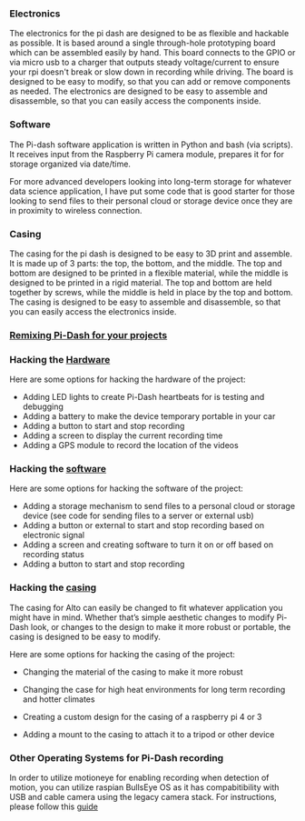 
### Electronics

The electronics for the pi dash are designed to be as flexible and hackable as possible. It is based around a single through-hole prototyping board which can be assembled easily by hand. This board connects to the GPIO or via micro usb to a charger that outputs steady voltage/current to ensure your rpi doesn't break or slow down in recording while driving. The board is designed to be easy to modify, so that you can add or remove components as needed. The electronics are designed to be easy to assemble and disassemble, so that you can easily access the components inside.


### Software

The Pi-dash software application is written in Python and bash (via scripts). It receives input from the Raspberry Pi camera module, prepares it for for storage organized via date/time. 


For more advanced developers looking into long-term storage for whatever data science application, I have put some code that is good starter for those looking to send files to their personal cloud or storage device once they are in proximity to wireless connection.



### Casing

The casing for the pi dash is designed to be easy to 3D print and assemble. It is made up of 3 parts: the top, the bottom, and the middle. The top and bottom are designed to be printed in a flexible material, while the middle is designed to be printed in a rigid material. The top and bottom are held together by screws, while the middle is held in place by the top and bottom. The casing is designed to be easy to assemble and disassemble, so that you can easily access the electronics inside.

### [Remixing Pi-Dash for your projects](remixing-pi-dash.md)
### Hacking the [Hardware]()
Here are some options for hacking the hardware of the project:
- Adding LED lights to create Pi-Dash heartbeats for is testing and debugging
- Adding a battery to make the device temporary portable in your car
- Adding a button to start and stop recording
- Adding a screen to display the current recording time
- Adding a GPS module to record the location of the videos


### Hacking the [software]()
Here are some options for hacking the software of the project:
- Adding a storage mechanism to send files to a personal cloud or storage device (see code for sending files to a server or external usb)
- Adding a button or external to start and stop recording based on electronic signal
- Adding a screen and creating software to turn it on or off based on recording status
- Adding a button to start and stop recording

### Hacking the [casing]()
The casing for Alto can easily be changed to fit whatever application you might have in mind. Whether that’s simple aesthetic changes to modify Pi-Dash look, or changes to the design to make it more robust or portable, the casing is designed to be easy to modify.

Here are some options for hacking the casing of the project:
- Changing the material of the casing to make it more robust
- Changing the case for high heat environments for long term recording and hotter climates

- Creating a custom design for the casing of a raspberry pi 4 or 3
- Adding a mount to the casing to attach it to a tripod or other device




### Other Operating Systems for Pi-Dash recording

In order to utilize motioneye for enabling recording when detection of motion, you can utilize raspian BullsEye OS as it has compabitibility with USB and cable camera using the legacy camera stack. 
For instructions, please follow this [guide](https://github.com/motioneye-project/motioneye/wiki/Install-on-Raspbian-Bullseye)